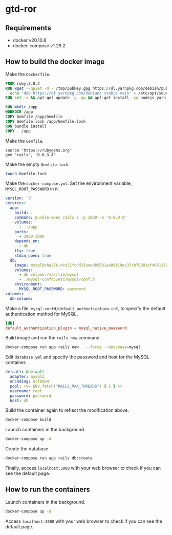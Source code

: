 # gtd-ror

## Requirements

- docker v20.10.8
- docker-compose v1.29.2

## How to build the docker image

Make the `Dockerfile`.

```Dockerfile
FROM ruby:3.0.2
RUN wget --quiet -O - /tmp/pubkey.gpg https://dl.yarnpkg.com/debian/pubkey.gpg | apt-key add - && \
  echo 'deb https://dl.yarnpkg.com/debian/ stable main' > /etc/apt/sources.list.d/yarn.list
RUN set -x && apt-get update -y -qq && apt-get install -yq nodejs yarn

RUN mkdir /app
WORKDIR /app
COPY Gemfile /app/Gemfile
COPY Gemfile.lock /app/Gemfile.lock
RUN bundle install
COPY . /app
```

Make the `Gemfile`.

```Gemfile
source 'https://rubygems.org'
gem 'rails', '6.0.3.4'
```

Make the empty `Gemfile.lock`.

```bash
touch Gemfile.lock
```

Make the `docker-compose.yml`.
Set the environment variable, `MYSQL_ROOT_PASSWORD` in it.

```yaml
version: '3'
services:
  app:
    build: .
    command: bundle exec rails s -p 3000 -b '0.0.0.0'
    volumes:
      - .:/app
    ports:
      - 3000:3000
    depends_on:
      - db
    tty: true
    stdin_open: true
  db:
    image: mysql@sha256:dce31fcdd15aaedb5591aa89f19ec37cb79981af46511781fa41287d88ed0abd
    volumes:
      - db-volume:/var/lib/mysql
      - ./mysql-confd:/etc/mysql/conf.d
    environment:
      MYSQL_ROOT_PASSWORD: password
volumes:
  db-volume:
```

Make a file, `mysql-confd/default_authentication.cnf`,
to specify the default authentication method for MySQL.

```conf
[db]
default_authentication_plugin = mysql_native_password
```
Build image and run the `rails new` command.

```bash
docker-compose run app rails new . --force --database=mysql
```

Edit `database.yml` and specify the password and host for the MySQL container.

```yaml
default: &default
  adapter: mysql2
  encoding: utf8mb4
  pool: <%= ENV.fetch("RAILS_MAX_THREADS") { 5 } %>
  username: root
  password: password
  host: db
```

Build the container again to reflect the modification above.

```bash
docker-compose build
```

Launch containers in the background.

```bash
docker-compose up -d
```

Create the database.

```bash
docker-compose run app rails db:create
```

Finally, access `localhost:3000` with your web browser to check if you can see the default page.

## How to run the containers

Launch containers in the background.

```bash
docker-compose up -d
```

Access `localhost:3000` with your web browser to check if you can see the default page.
